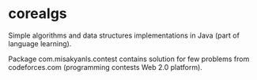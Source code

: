 # corealgs
Simple algorithms and data structures implementations in Java (part of language learning).

Package com.misakyanls.contest contains solution for few problems from codeforces.com (programming contests Web 2.0 platform).
